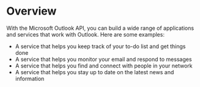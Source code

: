 # Overview

With the Microsoft Outlook API, you can build a wide range of applications and
services that work with Outlook. Here are some examples:

- A service that helps you keep track of your to-do list and get things done
- A service that helps you monitor your email and respond to messages
- A service that helps you find and connect with people in your network
- A service that helps you stay up to date on the latest news and information
